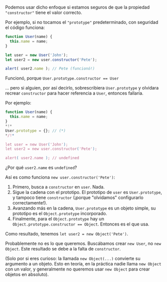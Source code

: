 Podemos usar dicho enfoque si estamos seguros de que la propiedad `"constructor"` tiene el valor correcto.

Por ejemplo, si no tocamos el `"prototype"` predeterminado, con seguridad el código funciona:

```js run
function User(name) {
  this.name = name;
}

let user = new User('John');
let user2 = new user.constructor('Pete');

alert( user2.name ); // Pete (funcionó!)
```

Funcionó, porque `User.prototype.constructor == User`

... pero si alguien, por así decirlo, sobrescribiera `User.prototype` y olvidara recrear `constructor` para hacer referencia a `User`, entonces fallaría.

Por ejemplo:

```js run
function User(name) {
  this.name = name;
}
*!*
User.prototype = {}; // (*)
*/!*

let user = new User('John');
let user2 = new user.constructor('Pete');

alert( user2.name ); // undefined
```

¿Por qué `user2.name` es `undefined`?

Así es como funciona `new user.constructor('Pete')`:

1. Primero, busca a `constructor` en `user`. Nada.
2. Sigue la cadena con el prototipo. El prototipo de `user` es `User.prototype`, y tampoco tiene `constructor` (¡porque "olvidamos" configurarlo correctamente!).
3. Avanzando más en la cadena, `User.prototype` es un objeto simple, su prototipo es el `Object.prototype` incorporado. 
4. Finalmente, para el `Object.prototype` hay un `Object.prototype.constructor == Object`. Entonces es el que usa.

Como resultado, tenemos `let user2 = new Object('Pete')`. 

Probablemente no es lo que queremos. Buscábamos crear `new User`, no `new Object`. Este resultado se debe a la falta de `constructor`.

(Solo por si eres curioso: la llamada `new Object(...)` convierte su argumento a un objeto. Esto en teoría, en la práctica nadie llama `new Object` con un valor, y generalmente no queremos usar `new Object` para crear objetos en absoluto).
